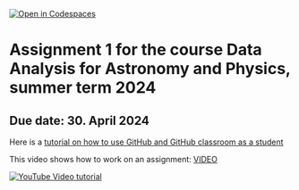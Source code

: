 [![Open in Codespaces](https://classroom.github.com/assets/launch-codespace-7f7980b617ed060a017424585567c406b6ee15c891e84e1186181d67ecf80aa0.svg)](https://classroom.github.com/open-in-codespaces?assignment_repo_id=13841552)

# Assignment 1 for the course Data Analysis for Astronomy and Physics, summer term 2024

## Due date: 30. April 2024

Here is a [tutorial on how to use GitHub and GitHub classroom as a student](https://github.com/jfiksel/github-classroom-for-students/tree/master)

This video shows how to work on an assignment: [VIDEO](https://www.youtube.com/watch?v=ObaFRGp_Eko&list=PLIRjfNq867bewk3ZGV6Z7a16YDNRCpK3u&index=5)

[![YouTube Video tutorial](https://img.youtube.com/vi/ObaFRGp_Eko/0.jpg)](https://www.youtube.com/watch?v=ObaFRGp_Eko)
